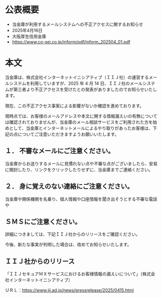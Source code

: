 # 公表概要
- 当金庫が利用するメールシステムへの不正アクセスに関するお知らせ
- 2025年4月16日
- 大阪厚生信用金庫
- https://www.co-sei.co.jp/inform/pdf/inform_202504_01.pdf

# 本文
当金庫は、株式会社インターネットイニシアティブ（ＩＩＪ社）の運営するメールシステムを利用していますが、2025 年 4 月 14 日、ＩＩＪ社のメールシステムが第三者より不正アクセスを受けたとの発表がありましたのでお知らせいたします。

現在、この不正アクセス事案による影響がないか確認を進めております。

現時点では、お客様のメールアドレスや本文に関する情報漏えいの有無については確認されておりませんが、当金庫のメール相談サービスをご利用された方を始めとして、当金庫とインターネットメールによるやり取りがあったお客様は、下記の点についてご注意いただきますようお願いいたします。

## １． 不審なメールにご注意ください。
当金庫からお送りするメールに見慣れない点や不審な点がございましたら、安易に開封したり、リンクをクリックしたりせずに、当金庫までご連絡ください。

## ２． 身に覚えのない連絡にご注意ください。
当金庫や関係機関を名乗り、個人情報や口座情報を聞き出そうとする不審な電話や

## ＳＭＳにご注意ください。
詳細につきましては、下記ＩＩＪ社からのリリースをご確認ください。

今後、新たな事実が判明した場合は、改めてお知らせいたします。

## ＩＩＪ社からのリリース
「ＩＩＪセキュアＭＸサービスにおけるお客様情報の漏えいについて」（株式会社インターネットイニシアティブ）

ＵＲＬ：https://www.iij.ad.jp/news/pressrelease/2025/0415.html
